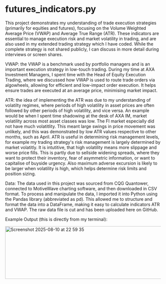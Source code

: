 # futures_indicators.py
This project demonstrates my understanding of trade execution strategies (primarily for equities and futures), focusing on the Volume Weighted Average Price (VWAP) and Average True Range (ATR). These indicators are essential to manage execution risk and market volatility in trading, and are also used in my extended trading strategy which I have coded. While the complete strategy is not shared publicly, I can discuss in more detail during interviews or screen shares.

VWAP: the VWAP is a benchmark used by portfolio managers and is an important execution strategy in low-touch trading. During my time at AXA Investment Managers, I spent time with the Head of Equity Execution Trading, where we discussed how VWAP is used to route trade orders via algowheels, allowing for efficient and low-impact order execution. It helps ensure trades are executed at an average price, minimising market impact.

ATR: the idea of implementing the ATR was due to my understanding of volatilty regimes, where periods of high volatility in asset prices are often followed by other periods of high volatility, and vice versa. An example would be when I spent time shadowing at the desk of AXA IM, market volatility across most asset classes was low. The FI market especially did not have much volatitlity. This meant large swings in price movement was unlikely, and this was demonstrated by low ATR values respective to other months, such as April. ATR is useful in determining risk management levels, for example my trading strategy's risk management is largely determined by market volatitly. It is intutitive, that high volatility means more slippage and worse price fills. This is partly due to sellside widening spreads, where they want to protect their inventory, fear of asymmetric information, or want to capitalise of buyside urgency. Also maximum adverse excursion is likely to be larger when volatility is high, which helps determine risk limits and position sizing.

Data: The data used in this project was sourced from CQG Quantower, connected to MotiveWave charting software, and then downloaded in CSV format. To process and manipulate the data, I imported it into Python using the Pandas library (abbreviated as pd). This allowed me to structure and format the data into a DataFrame, making it easy to calculate indicators ATR and VWAP. The raw data file is cut and has been uploaded here on GitHub.

Example Output (this is directly from my terminal):
 
<img width="835" height="170" alt="Screenshot 2025-08-10 at 22 59 35" src="https://github.com/user-attachments/assets/b951e4cc-2940-40a3-9036-211d8f52e126" />
